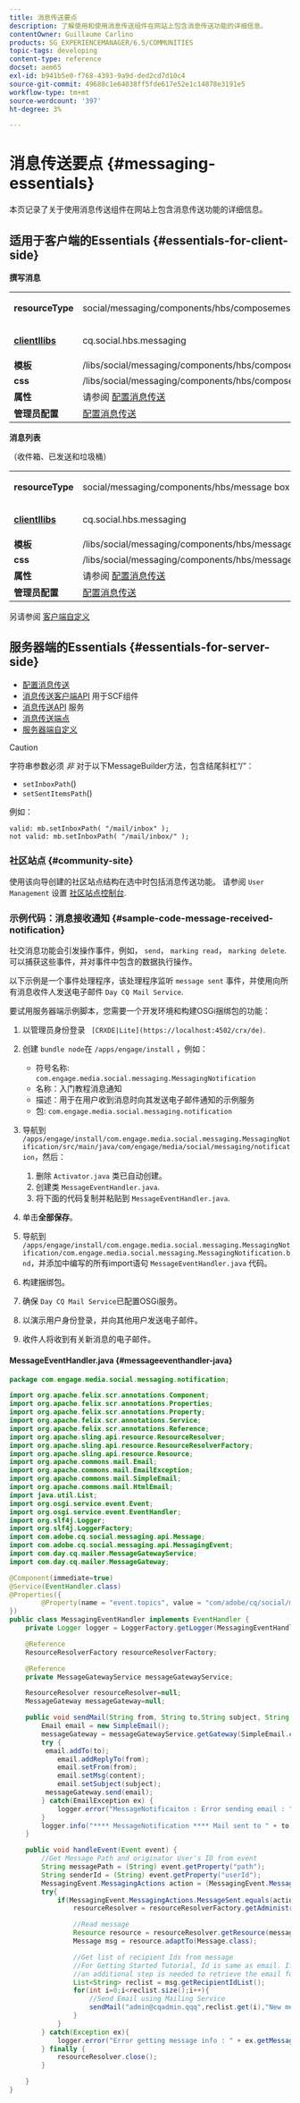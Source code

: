 ```yaml
---
title: 消息传送要点
description: 了解使用和使用消息传送组件在网站上包含消息传送功能的详细信息。
contentOwner: Guillaume Carlino
products: SG_EXPERIENCEMANAGER/6.5/COMMUNITIES
topic-tags: developing
content-type: reference
docset: aem65
exl-id: b941b5e0-f768-4393-9a9d-ded2cd7d10c4
source-git-commit: 49688c1e64038ff5fde617e52e1c14878e3191e5
workflow-type: tm+mt
source-wordcount: '397'
ht-degree: 3%

---
```


# 消息传送要点 {#messaging-essentials}

本页记录了关于使用消息传送组件在网站上包含消息传送功能的详细信息。

## 适用于客户端的Essentials {#essentials-for-client-side}

**撰写消息**

<table>
 <tbody>
  <tr>
   <td> <strong>resourceType</strong></td>
   <td><p>social/messaging/components/hbs/composemessage</p> </td>
  </tr>
  <tr>
   <td> <a href="/help/communities/client-customize.md#clientlibs-for-scf" target="_blank"><strong>clientllibs</strong></a></td>
   <td><p>cq.social.hbs.messaging</p> </td>
  </tr>
  <tr>
   <td> <strong>模板</strong></td>
   <td>/libs/social/messaging/components/hbs/composemessage/composemessage.hbs</td>
  </tr>
  <tr>
   <td><strong>css</strong></td>
   <td>/libs/social/messaging/components/hbs/composemessage/clientlibs/composemessage.css</td>
  </tr>
  <tr>
   <td><strong>属性</strong></td>
   <td>请参阅 <a href="/help/communities/configure-messaging.md" target="_blank">配置消息传送</a></td>
  </tr>
  <tr>
   <td><strong>管理员配置</strong></td>
   <td><a href="/help/communities/messaging.md">配置消息传送</a></td>
  </tr>
 </tbody>
</table>

**消息列表**

（收件箱、已发送和垃圾桶）

<table>
 <tbody>
  <tr>
   <td> <strong>resourceType</strong></td>
   <td><p>social/messaging/components/hbs/message box</p> </td>
  </tr>
  <tr>
   <td> <a href="/help/communities/client-customize.md#clientlibs-for-scf" target="_blank"><strong>clientllibs</strong></a></td>
   <td><p>cq.social.hbs.messaging</p> </td>
  </tr>
  <tr>
   <td> <strong>模板</strong></td>
   <td>/libs/social/messaging/components/hbs/messagebox/messagebox.hbs</td>
  </tr>
  <tr>
   <td><strong>css</strong></td>
   <td>/libs/social/messaging/components/hbs/messagebox/clientlibs/messagebox.css</td>
  </tr>
  <tr>
   <td><strong>属性</strong></td>
   <td>请参阅 <a href="/help/communities/configure-messaging.md" target="_blank">配置消息传送</a></td>
  </tr>
  <tr>
   <td><strong>管理员配置</strong></td>
   <td><a href="/help/communities/messaging.md" target="_blank">配置消息传送</a></td>
  </tr>
 </tbody>
</table>

另请参阅 [客户端自定义](/help/communities/client-customize.md)

## 服务器端的Essentials {#essentials-for-server-side}

* [配置消息传送](/help/communities/configure-messaging.md)
* [消息传送客户端API](https://developer.adobe.com/experience-manager/reference-materials/6-5/javadoc/com/adobe/cq/social/messaging/client/api/package-summary.html) 用于SCF组件
* [消息传送API](https://developer.adobe.com/experience-manager/reference-materials/6-5/javadoc/com/adobe/cq/social/messaging/api/package-summary.html) 服务
* [消息传送端点](https://developer.adobe.com/experience-manager/reference-materials/6-5/javadoc/com/adobe/cq/social/messaging/client/endpoints/package-summary.html)
* [服务器端自定义](/help/communities/server-customize.md)

>[!CAUTION]
>
>字符串参数必须 *非* 对于以下MessageBuilder方法，包含结尾斜杠“/”：
>
>* `setInboxPath`()
>* `setSentItemsPath`()
>
>例如：
>
>```
>valid: mb.setInboxPath( "/mail/inbox" );
> not valid: mb.setInboxPath( "/mail/inbox/" );
>```

### 社区站点 {#community-site}

使用该向导创建的社区站点结构在选中时包括消息传送功能。 请参阅 `User Management` 设置 [社区站点控制台](/help/communities/sites-console.md#user-management).

### 示例代码：消息接收通知 {#sample-code-message-received-notification}

社交消息功能会引发操作事件，例如， `send`， `marking read`， `marking delete`. 可以捕获这些事件，并对事件中包含的数据执行操作。

以下示例是一个事件处理程序，该处理程序监听 `message sent` 事件，并使用向所有消息收件人发送电子邮件 `Day CQ Mail Service`.

要试用服务器端示例脚本，您需要一个开发环境和构建OSGi捆绑包的功能：

1. 以管理员身份登录 ` [CRXDE|Lite](https://localhost:4502/crx/de)`.
1. 创建 `bundle node`在 `/apps/engage/install` ，例如：

   * 符号名称: `com.engage.media.social.messaging.MessagingNotification`
   * 名称：入门教程消息通知
   * 描述：用于在用户收到消息时向其发送电子邮件通知的示例服务
   * 包: `com.engage.media.social.messaging.notification`

1. 导航到 `/apps/engage/install/com.engage.media.social.messaging.MessagingNotification/src/main/java/com/engage/media/social/messaging/notification`，然后：

   1. 删除 `Activator.java` 类已自动创建。
   1. 创建类 `MessageEventHandler.java`.
   1. 将下面的代码复制并粘贴到 `MessageEventHandler.java`.

1. 单击&#x200B;**全部保存**。
1. 导航到 `/apps/engage/install/com.engage.media.social.messaging.MessagingNotification/com.engage.media.social.messaging.MessagingNotification.bnd`，并添加中编写的所有import语句 `MessageEventHandler.java` 代码。
1. 构建捆绑包。
1. 确保 `Day CQ Mail Service`已配置OSGi服务。
1. 以演示用户身份登录，并向其他用户发送电子邮件。
1. 收件人将收到有关新消息的电子邮件。

#### MessageEventHandler.java {#messageeventhandler-java}

```java
package com.engage.media.social.messaging.notification;

import org.apache.felix.scr.annotations.Component;
import org.apache.felix.scr.annotations.Properties;
import org.apache.felix.scr.annotations.Property;
import org.apache.felix.scr.annotations.Service;
import org.apache.felix.scr.annotations.Reference;
import org.apache.sling.api.resource.ResourceResolver;
import org.apache.sling.api.resource.ResourceResolverFactory;
import org.apache.sling.api.resource.Resource;
import org.apache.commons.mail.Email;
import org.apache.commons.mail.EmailException;
import org.apache.commons.mail.SimpleEmail;
import org.apache.commons.mail.HtmlEmail;
import java.util.List;
import org.osgi.service.event.Event;
import org.osgi.service.event.EventHandler;
import org.slf4j.Logger;
import org.slf4j.LoggerFactory;
import com.adobe.cq.social.messaging.api.Message;
import com.adobe.cq.social.messaging.api.MessagingEvent;
import com.day.cq.mailer.MessageGatewayService;
import com.day.cq.mailer.MessageGateway;

@Component(immediate=true)
@Service(EventHandler.class)
@Properties({
        @Property(name = "event.topics", value = "com/adobe/cq/social/message")
})
public class MessagingEventHandler implements EventHandler {
    private Logger logger = LoggerFactory.getLogger(MessagingEventHandler.class);

    @Reference
    ResourceResolverFactory resourceResolverFactory;

    @Reference
    private MessageGatewayService messageGatewayService;

    ResourceResolver resourceResolver=null;
    MessageGateway messageGateway=null;

    public void sendMail(String from, String to,String subject, String content){
        Email email = new SimpleEmail();
        messageGateway = messageGatewayService.getGateway(SimpleEmail.class);
        try {
         email.addTo(to);
            email.addReplyTo(from);
            email.setFrom(from);
            email.setMsg(content);
            email.setSubject(subject);
         messageGateway.send(email);
        } catch(EmailException ex) {
            logger.error("MessageNotificaiton : Error sending email : "+ex.getMessage());
        }
        logger.info("**** MessageNotification **** Mail sent to " + to);
    }

    public void handleEvent(Event event) {
        //Get Message Path and originator User's ID from event
        String messagePath = (String) event.getProperty("path");
        String senderId = (String) event.getProperty("userId");
        MessagingEvent.MessagingActions action = (MessagingEvent.MessagingActions) event.getProperty("action");
        try{
            if(MessagingEvent.MessagingActions.MessageSent.equals(action)){
                resourceResolver = resourceResolverFactory.getAdministrativeResourceResolver(null);

                //Read message
                Resource resource = resourceResolver.getResource(messagePath);
                Message msg = resource.adaptTo(Message.class);

                //Get list of recipient Ids from message
                //For Getting Started Tutorial, Id is same as email. If that is not the case in your site,
                //an additional step is needed to retrieve the email for the Id
                List<String> reclist = msg.getRecipientIdList();
                for(int i=0;i<reclist.size();i++){
                    //Send Email using Mailing Service
                    sendMail("admin@cqadmin.qqq",reclist.get(i),"New message on Getting Started Tutorial", "Hi\nYou have received a new message from  " +  senderId + ". To read it, sign in to Getting Started Tutorial.\n\n-Engage Admin");
                }
            }
        } catch(Exception ex){
            logger.error("Error getting message info : " + ex.getMessage());
        } finally {
            resourceResolver.close();
        }

    }
}
```
